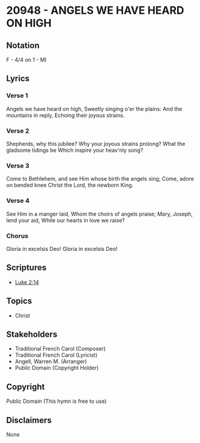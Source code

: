 # 20948 - ANGELS WE HAVE HEARD ON HIGH

## Notation

F - 4/4 on 1 - MI

## Lyrics

### Verse 1

Angels we have heard on high, Sweetly singing o'er the plains: And the mountains in reply, Echoing their joyous strains.

### Verse 2

Shepherds, why this jubilee? Why your joyous strains prolong? What the gladsome tidings be Which inspire your heav'nly song?

### Verse 3

Come to Bethlehem, and see Him whose birth the angels sing; Come, adore on bended knee Christ the Lord, the newborn King.

### Verse 4

See Him in a manger laid, Whom the choirs of angels praise; Mary, Joseph, lend your aid, While our hearts in love we raise?

### Chorus

Gloria in excelsis Deo! Gloria in excelsis Deo!


## Scriptures

- [Luke 2:14](https://www.biblegateway.com/passage/?search=Luke%202%3A14)

## Topics

- Christ

## Stakeholders

- Traditional French Carol (Composer)
- Traditional French Carol (Lyricist)
- Angell, Warren M. (Arranger)
- Public Domain (Copyright Holder)

## Copyright

Public Domain
(This hymn is free to use)

## Disclaimers

None

